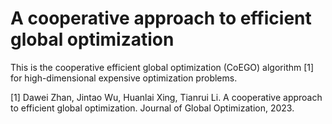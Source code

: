 # A cooperative approach to efficient global optimization

This is the cooperative efficient global optimization (CoEGO) algorithm [1] for high-dimensional expensive optimization problems.

[1] Dawei Zhan, Jintao Wu, Huanlai Xing, Tianrui Li. A cooperative approach to efficient global optimization. Journal of Global Optimization, 2023.


